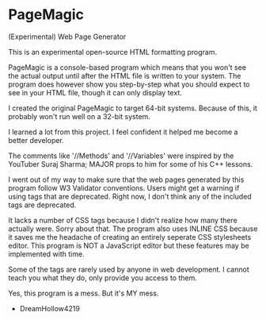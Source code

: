 # PageMagic
(Experimental) Web Page Generator

This is an experimental open-source HTML formatting program.

PageMagic is a console-based program which means that you won't see the actual output until after the HTML file is written to your system.
The program does however show you step-by-step what you should expect to see in your HTML file, though it can only display text.

I created the original PageMagic to target 64-bit systems. Because of this, it probably won't run well on a 32-bit system.

I learned a lot from this project. I feel confident it helped me become a better developer.

The comments like '//Methods' and '//Variables' were inspired by the YouTuber Suraj Sharma; MAJOR props to him for some of his C++ lessons.

I went out of my way to make sure that the web pages generated by this program follow W3 Validator conventions.
Users might get a warning if using tags that are deprecated. Right now, I don't think any of the included tags are deprecated.

It lacks a number of CSS tags because I didn't realize how many there actually were. Sorry about that.
The program also uses INLINE CSS because it saves me the headache of creating an entirely seperate CSS stylesheets editor.
This program is NOT a JavaScript editor but these features may be implemented with time.

Some of the tags are rarely used by anyone in web development. I cannot teach you what they do, only provide you access to them.

Yes, this program is a mess. But it's MY mess.

- DreamHollow4219
